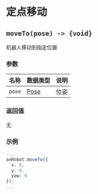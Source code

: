# 定点移动

## `moveTo(pose) -> {void}`

机器人移动到指定位置

### 参数

| 名称   | 数据类型              | 说明 |
| ------ | --------------------- | ---- |
| `pose` | [Pose](#/Define-Pose) | 位姿 |

### 返回值

无

### 示例

```typescript
...
axRobot.moveTo({
  x: 0,
  y: 0,
  yaw: 0
});
...
```

